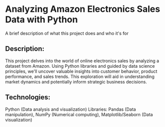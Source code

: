 
# Analyzing Amazon Electronics Sales Data with Python

A brief description of what this project does and who it's for


## Description:

This project delves into the world of online electronics sales by analyzing a dataset from Amazon. Using Python libraries and guided by data science principles, we'll uncover valuable insights into customer behavior, product performance, and sales trends. This exploration will aid in understanding market dynamics and potentially inform strategic business decisions.


## Technologies:

Python (Data analysis and visualization) Libraries: Pandas (Data manipulation), NumPy (Numerical computing), Matplotlib/Seaborn (Data visualization)

